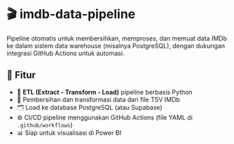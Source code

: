 # 🎬 imdb-data-pipeline

Pipeline otomatis untuk membersihkan, memproses, dan memuat data IMDb ke dalam sistem data warehouse (misalnya PostgreSQL), dengan dukungan integrasi GitHub Actions untuk automasi.

## 🚀 Fitur

- 🔄 **ETL (Extract - Transform - Load)** pipeline berbasis Python
- 🧹 Pembersihan dan transformasi data dari file TSV IMDb
- 🗂️ Load ke database PostgreSQL (atau Supabase)
- ⚙️ CI/CD pipeline menggunakan GitHub Actions (file YAML di `.github/workflows`)
- 📊 Siap untuk visualisasi di Power BI

